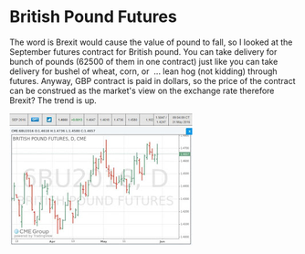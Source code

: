 # British Pound Futures

The word is Brexit would cause the value of pound to fall, so I looked
at the September futures contract for British pound. You can take
delivery for bunch of pounds (62500 of them in one contract) just like
you can take delivery for bushel of wheat, corn, or  ... lean hog (not
kidding) through futures. Anyway, GBP contract is paid in dollars, so
the price of the contract can be construed as the market's view on the
exchange rate therefore Brexit? The trend is up.


![](gbpfutures.JPG)
